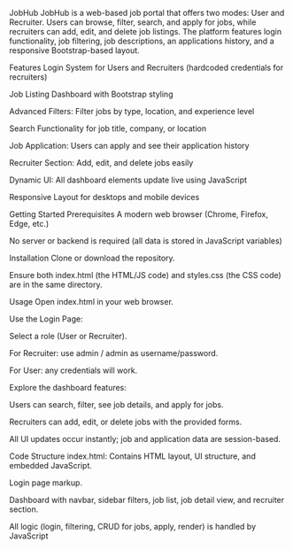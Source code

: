 JobHub
JobHub is a web-based job portal that offers two modes: User and Recruiter. Users can browse, filter, search, and apply for jobs, while recruiters can add, edit, and delete job listings. The platform features login functionality, job filtering, job descriptions, an applications history, and a responsive Bootstrap-based layout.

Features
Login System for Users and Recruiters (hardcoded credentials for recruiters)

Job Listing Dashboard with Bootstrap styling

Advanced Filters: Filter jobs by type, location, and experience level

Search Functionality for job title, company, or location

Job Application: Users can apply and see their application history

Recruiter Section: Add, edit, and delete jobs easily

Dynamic UI: All dashboard elements update live using JavaScript

Responsive Layout for desktops and mobile devices

Getting Started
Prerequisites
A modern web browser (Chrome, Firefox, Edge, etc.)

No server or backend is required (all data is stored in JavaScript variables)

Installation
Clone or download the repository.

Ensure both index.html (the HTML/JS code) and styles.css (the CSS code) are in the same directory.

Usage
Open index.html in your web browser.

Use the Login Page:

Select a role (User or Recruiter).

For Recruiter: use admin / admin as username/password.

For User: any credentials will work.

Explore the dashboard features:

Users can search, filter, see job details, and apply for jobs.

Recruiters can add, edit, or delete jobs with the provided forms.

All UI updates occur instantly; job and application data are session-based.

Code Structure
index.html: Contains HTML layout, UI structure, and embedded JavaScript.

Login page markup.

Dashboard with navbar, sidebar filters, job list, job detail view, and recruiter section.

All logic (login, filtering, CRUD for jobs, apply, render) is handled by JavaScript <script> block at the bottom.

styles.css: Handles custom styles for:

Job card appearance and hover effects.

Body background color and font.

Job details box styling.

Bootstrap is used via CDN for fast, responsive design and default theming.

Customization
Change or expand job filter options by editing checkbox/filter elements in HTML.

Add more jobs or extend job data by modifying the jobs array in JavaScript.

Adapt recruiter credentials or add persistent storage for real-world usage.

License
This project is provided for educational and demonstration purposes. Modify as needed for personal or academic projects.
